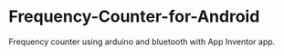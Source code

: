 # Frequency-Counter-for-Android
Frequency counter using arduino and bluetooth with App Inventor app.
